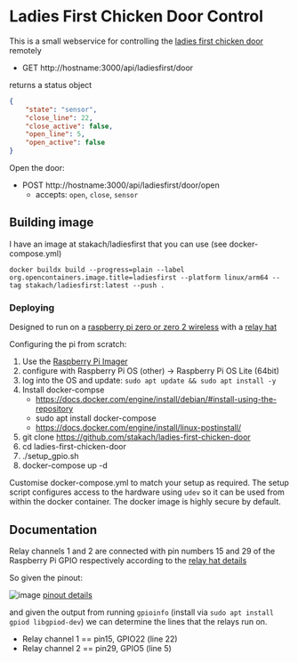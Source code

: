 # Ladies First Chicken Door Control

This is a small webservice for controlling the [ladies first chicken door](https://www.ladiesfirstchickendoor.com/) remotely

* GET http://hostname:3000/api/ladiesfirst/door

returns a status object

```json
{
    "state": "sensor",
    "close_line": 22,
    "close_active": false,
    "open_line": 5,
    "open_active": false
}
```

Open the door:

* POST http://hostname:3000/api/ladiesfirst/door/open
  * accepts: `open`, `close`, `sensor`

## Building image

I have an image at stakach/ladiesfirst that you can use (see docker-compose.yml)

```
docker buildx build --progress=plain --label org.opencontainers.image.title=ladiesfirst --platform linux/arm64 --tag stakach/ladiesfirst:latest --push .
```

### Deploying

Designed to run on a [raspberry pi zero or zero 2 wireless](https://www.raspberrypi.com/products/raspberry-pi-zero-2-w/) with a [relay hat](https://thepihut.com/products/zero-relay-2-channel-5v-relay-board-for-pi-zero)

Configuring the pi from scratch:

1. Use the [Raspberry Pi Imager](https://www.raspberrypi.com/software/)
1. configure with Raspberry Pi OS (other) -> Raspberry Pi OS Lite (64bit)
1. log into the OS and update: `sudo apt update && sudo apt install -y`
1. Install docker-compse
   * https://docs.docker.com/engine/install/debian/#install-using-the-repository
   * sudo apt install docker-compose
   * https://docs.docker.com/engine/install/linux-postinstall/
1. git clone https://github.com/stakach/ladies-first-chicken-door
1. cd ladies-first-chicken-door
1. ./setup_gpio.sh
1. docker-compose up -d

Customise docker-compose.yml to match your setup as required. The setup script configures access to the hardware using `udev` so it can be used from within the docker container. The docker image is highly secure by default.

## Documentation

Relay channels 1 and 2 are connected with pin numbers 15 and 29 of the Raspberry Pi GPIO respectively according to the [relay hat details](https://thepihut.com/products/zero-relay-2-channel-5v-relay-board-for-pi-zero)

So given the pinout:

![image](https://github.com/stakach/ladies-first-chicken-door/assets/368013/bed9bc59-0e4f-47cf-abd9-827de9f3b5b2)
[pinout details](https://www.etechnophiles.com/rpi-zero-2w-board-layout-pinout-specs-price/#rpi-zero-2w-gpio-pinout-in-detail)

and given the output from running `gpioinfo` (install via `sudo apt install gpiod libgpiod-dev`) we can determine the lines that the relays run on.

* Relay channel 1 == pin15, GPIO22 (line 22)
* Relay channel 2 == pin29, GPIO5  (line 5)
